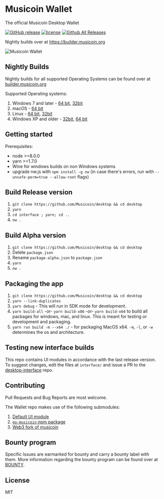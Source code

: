 # Musicoin Wallet

The official Musicoin Desktop Wallet

[![GitHub release](https://img.shields.io/github/release/musicoin/desktop.svg?style=for-the-badge)](https://github.com/Musicoin/desktop/releases/latest)
[![license](https://img.shields.io/github/license/musicoin/desktop.svg?style=for-the-badge)](https://github.com/Musicoin/desktop/blob/master/LICENSE)
[![Github All Releases](https://img.shields.io/github/downloads/Musicoin/desktop/total.svg?style=for-the-badge)](https://github.com/Musicoin/desktop/releases)

Nightly builds over at https://builder.musicoin.org

![Musicoin Wallet](1.5.png)

## Nightly Builds

Nightly builds for all supported Operating Systems can be found over at [builder.musicoin.org](https://builder.musicoin.org/)

Supported Operating systems:
1. Windows 7 and later - [64 bit](https://builder.musicoin.org/windows-x64.exe), [32bit](https://builder.musicoin.org/windows-x32.exe)
2. macOS - [64 bit](https://builder.musicoin.org/mac-x64.zip)
3. Linux - [64 bit](https://builder.musicoin.org/linux-x64.tar.xz), [32bit](https://builder.musicoin.org/linux-x32.tar.xz)
4. Windows XP and older - [32bit](https://builder.musicoin.org/windows-x32-legacy.exe), [64 bit](https://builder.musicoin.org/windows-x64-legacy.exe)

## Getting started
Prerequisites:
- node >=8.0.0
- yarn >=1.7.0
- Wine for windows builds on non Windows systems
- upgrade nw.js with `npm install -g nw` (in case there's errors, run with `--unsafe-perm=true --allow-root` flags)

## Build Release version

1. `git clone https://github.com/Musicoin/desktop && cd desktop`
2. `yarn`
3. `cd interface ; yarn; cd ..`
4. `nw .`

## Build Alpha version

1. `git clone https://github.com/Musicoin/desktop && cd desktop`
2. Delete `package.json`
3. Rename `package-alpha.json` to `package.json`
4. `yarn`
5. `nw .`

## Packaging the app
1. `git clone https://github.com/Musicoin/desktop && cd desktop`
2. `yarn --link-duplicates`
3. `yarn debug` - This will run in SDK mode for development.
4. `yarn build-all`
      -or-
   `yarn build-x86`
      -or-
   `yarn build-x64`
   to build all packages for windows, mac, and linux. This is meant for testing or development and packaging.
5. `yarn run build -m --x64 ./` - for packaging MacOS x64. `-m`, `-l`, or `-w` determines the os and architecture.

## Testing new interface builds

This repo contains UI modules in accordance with the last release version. To suggest changes, edit the files at `interface/` and issue a PR to the [desktop-interface](https://github.com/Musicoin/desktop-interface) repo.

## Contributing

Pull Requests and Bug Reports are most welcome.

The Wallet repo makes use of the following submodules:
1. [Default UI module](https://github.com/Musicoin/desktop-interface)
2. [`go-musicoin` npm package](https://github.com/Musicoin/gmc-node-modules)
3. [Web3 fork of musicoin](https://github.com/Musicoin/web3.js)

## Bounty program

Specific Issues are earmarked for bounty and carry a bounty label with them. More information regarding the bounty program can be found over at [BOUNTY](docs/BOUNTY.md).

## License

MIT
